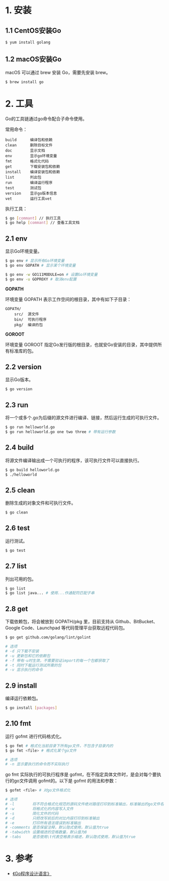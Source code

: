 # 1. 安装

## 1.1 CentOS安装Go

```bash
$ yum install golang
```

## 1.2 macOS安装Go

macOS 可以通过 brew 安装 Go，需要先安装 brew。

```bash
$ brew install go
```



# 2. 工具

Go的工具链通过go命令配合子命令使用。

常用命令：

```
build      编译包和依赖
clean      删除目标文件
doc        显示文档
env        显示go环境变量
fmt        格式化代码
get        下载安装包和依赖
install    编译安装包和依赖
list       列出包
run        编译运行程序
test       测试包
version    显示go版本信息
vet        运行工具vet
```

执行工具：

```bash
$ go [commant] // 执行工具
$ go help [commant] // 查看工具文档
```

## 2.1 env

显示Go环境变量。

```bash
$ go env # 显示所有Go环境变量
$ go env GOPATH # 显示某个环境变量

$ go env -w GO111MODULE=on # 设置Go环境变量
$ go env -u GOPROXY # 取消env配置
```

**GOPATH**

环境变量 GOPATH 表示工作空间的根目录，其中有如下子目录：

```
GOPATH/
    src/  源文件
    bin/  可执行程序
    pkg/  编译的包
```

**GOROOT**

环境变量 GOROOT 指定Go发行版的根目录，也就安Go安装的目录，其中提供所有标准库的包。

## 2.2 version

显示Go版本。

```bash
$ go version
```

## 2.3 run

将一个或多个.go为后缀的源文件进行编译、链接，然后运行生成的可执行文件。

```bash
$ go run helloworld.go
$ go run helloworld.go one two three # 带有运行参数
```

## 2.4 build

将源文件编译输出成一个可执行的程序，该可执行文件可以直接执行。

```bash
$ go build helloworld.go
$ ./helloworld
```

## 2.5 clean

删除生成的对象文件和可执行文件。

```bash
$ go clean
```

## 2.6 test

运行测试。

```bash
$ go test
```

## 2.7 list

列出可用的包。

```bash
$ go list
$ go list java... # 使用...作通配符匹配子串
```

## 2.8 get

下载依赖包，将会被放到 GOPATH/pkg 里，目前支持从 Github、BitBucket、Google Code、Launchpad 等代码管理平台获取远程代码包。

```bash
$ go get github.com/golang/lint/golint

# 选项
# -d 只下载不安装
# -u 更新包和它的依赖包
# -f 带有-u时生效，不需要验证import的每一个包都获取了
# -t 同时下载运行测试所需的包
# -v 显示执行的命令
```

## 2.9 install

编译运行依赖包。

```bash
$ go install [packages]
```

## 2.10 fmt

运行 gofmt 进行代码格式化。

```bash
$ go fmt # 格式化当前目录下所有go文件，不包含子目录内的
$ go fmt <file> # 格式化某个go文件

# 选项
# -n 显示要执行的命令而不实际执行
```

go fmt 实际执行的可执行程序是 gofmt，在不指定具体文件时，是会对每个要执行的go文件调用 gofmt的。以下是 gofmt 的用法和参数：

```bash
$ gofmt <file> # 对go文件格式化

# 选项
# -l        将不符合格式化规范的源码文件绝对路径打印到标准输出，标准输出的go文件名就是执行了格式化的，其他未输出的就是不需要执行格式化的go文件
# -w        将格式化的内容写入文件
# -s        简化文件的代码
# -d        只把改写前后的对比内容打印到标准输出
# -e        打印所有语法错误到标准输出
# -comments 是否保留注释，默认隐式使用，默认值为true
# -tabwidth 设置缩进的空格数量，默认值为8
# -tabs     是否使用\t代表空格表示缩进，默认隐式使用，默认值为true
```

# 3. 参考

- [《Go程序设计语言》](https://book.douban.com/subject/27044219/)

